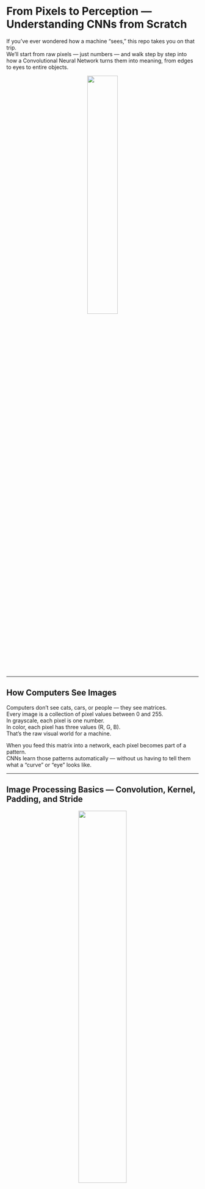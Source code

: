 # From Pixels to Perception — Understanding CNNs from Scratch

If you’ve ever wondered how a machine “sees,” this repo takes you on that trip.  
We’ll start from raw pixels — just numbers — and walk step by step into how a Convolutional Neural Network turns them into meaning, from edges to eyes to entire objects.  

<p align="center">
    <img src="img/10.webp" width="40%">
</p>

---

## How Computers See Images

Computers don’t see cats, cars, or people — they see matrices.  
Every image is a collection of pixel values between 0 and 255.  
In grayscale, each pixel is one number.  
In color, each pixel has three values (R, G, B).  
That’s the raw visual world for a machine.

When you feed this matrix into a network, each pixel becomes part of a pattern.  
CNNs learn those patterns automatically — without us having to tell them what a “curve” or “eye” looks like.  

---

## Image Processing Basics — Convolution, Kernel, Padding, and Stride

<p align="center">
    <img src="img/7.png" width="50%">
</p>

### Convolution
The **convolution** layer is the first thing every CNN learns from.  
You take a small filter (called a **kernel**, e.g. 3×3 or 5×5), slide it over the image, multiply the overlapping values, sum them up, and get one number.  
That new number becomes part of a new image called a **feature map**.

Each kernel learns to detect something: horizontal edges, vertical lines, textures, or patterns.  
Multiple filters create multiple feature maps, each focusing on different visual cues.

### Padding

<p align="center">
    <img src="img/6.webp" width="50%">
</p>

Sometimes when the kernel slides, it doesn’t fit perfectly — the edges of the image get smaller after every convolution.  
**Padding** fixes that by adding zeros around the image borders so the output keeps the same size.  
Without padding, your image would keep shrinking layer after layer.

### Stride
**Stride** is how far the filter moves each step.  
Stride = 1 means it moves pixel by pixel; stride = 2 skips one.  
Higher stride → smaller output → faster but less detail.

So padding and stride are just two dials controlling how much detail you keep versus how fast you compute.

---

## Activation Functions — Giving the Network Life

Convolution alone is linear — like drawing straight lines through data.  
To make the network *learn complex shapes*, we use activation functions to introduce non-linearity.

<p align="center">
    <img src="img/1.png" width="60%">
</p>

- **ReLU (Rectified Linear Unit)** → `max(0, x)`   
  Kills negatives, keeps positives. Fast and widely used.
- **Leaky ReLU** → lets a tiny negative leak through so neurons don’t die.  
- **Sigmoid** → compresses everything between 0 and 1 — useful for probabilities, but can saturate.  
- **tanh** → like sigmoid but centered at 0 (-1 to 1).  
- **Softmax** → used at the very end to turn outputs into probabilities that sum to 1.

Without activations, CNNs would just be stacks of linear equations.  
With them, they become capable of learning curves, textures, and boundaries.

---

## Pooling Layers — Shrinking but Keeping Meaning

Once we’ve extracted features, we don’t need every single pixel anymore.  
**Pooling** reduces the spatial size but keeps essential information.

<p align="center">
    <img src="img/9.png" width="60%">
</p>

- **Max Pooling:** takes the maximum value from each 2×2 window.  
- **Average Pooling:** takes the mean instead.

Pooling gives **translation invariance** — the model still recognizes a cat even if it moves slightly in the frame.  

---

## Flattening and Fully Connected Layers


<table>
<tr>
<td style="width:60%; vertical-align:top; text-align:left;">
  
After several convolution + pooling stages, the image is now represented by a stack of feature maps.  
To make a final decision, we **flatten** them into a single long vector and feed it into **Fully Connected (FC)** layers.  
Every neuron in an FC layer connects to every neuron in the next layer.  
That’s where all the extracted features combine to predict the final class.

</td>
<td style="width:40%; text-align:right;">

<img src="img/2.webp" width="190"/>

</td>
</tr>
</table>


---

## The Complete CNN Pipeline

<p align="center">
    <img src="img/3.jpeg" width="70%">
</p>

1. **Input Layer:** raw pixels.  
2. **Convolution:** extract local patterns.  
3. **ReLU Activation:** keep useful signals.  
4. **Pooling:** compress without losing meaning.  
5. **Flatten:** reshape into one long vector.  
6. **Fully Connected Layer:** combine features into decisions.  
7. **Softmax Output:** convert to probabilities.

Each layer learns something new. Early layers learn edges, middle layers learn shapes, final layers learn semantics.

---

## Training CNNs — The Learning Loop

### Forward Pass
The image moves layer by layer.  
Each layer transforms it and sends results forward until the final prediction pops out.

### Loss Function
We compare the prediction ŷ to the real label y using a **loss function**.  
For classification, it’s usually **Cross-Entropy Loss**.  
Loss = how wrong the network is.

### Backpropagation
Errors flow backward, computing partial derivatives for each weight.  
The model then adjusts every parameter slightly in the opposite direction of the gradient.

### Optimizers
The math of adjustment is handled by optimizers such as:
- **SGD** (Stochastic Gradient Descent)  
- **Adam** (faster, adaptive learning rate)  
- **RMSprop** (smooths oscillations)

### Epochs
One full pass over the dataset = 1 epoch.  
Dozens or hundreds of epochs later, the model starts to “see.”

---

## Overfitting, Underfitting, and Regularization

When the network memorizes training data, it **overfits**.  
When it’s too simple to capture patterns, it **underfits**.  

We fight overfitting with:
- **Dropout:** randomly turning off neurons.  
- **Data Augmentation:** rotate, flip, zoom, shift images.  
- **Batch Normalization:** stabilize activations and gradients.  
- **Early Stopping:** stop training when validation accuracy stops improving.

Good CNNs generalize — they recognize *new* images, not just the old ones.

---

## CNN Tasks — What They Can Actually Do

<p align="center">
    <img src="img/5.png" width="70%">
</p>


### Image Classification  
Predict what’s in the image.  
Input: an image.  
Output: one label.  
Used in everything from photo tagging to medical scans.

### Object Detection  
Predict both *what* and *where*.  
Outputs bounding boxes + labels.  
Models: **YOLO**, **SSD**, **Faster R-CNN**.  

### Image Segmentation  
Predict class for *every pixel*.  
Used for medical imaging, autonomous driving, satellite maps.  
Models: **U-Net**, **Mask R-CNN**.

### Feature Extraction  
Turn an image into a vector representation (embedding) for search or recommendation systems.

### Image Generation & Style Transfer  
CNNs inside GANs create new images or merge artistic styles.

### Video Analysis  
Combine CNNs + temporal models (RNN/Transformer) to recognize actions over time.


---

## CNN in Practice — Why It Works

The power of CNNs lies in **hierarchical feature learning**.  
They build from small patterns to large ones automatically.  
Each layer reuses knowledge from the one before it.

**Weight sharing** keeps them efficient — one small kernel slides everywhere instead of assigning a new weight per pixel.  
That’s why CNNs scale to millions of images without exploding in size.

---

## Putting It All Together — Training Flow Recap

1. Load and normalize images.  
2. Build the CNN architecture.  
3. Forward pass → predict.  
4. Compute loss.  
5. Backpropagate gradients.  
6. Update weights via optimizer.  
7. Validate on unseen data.  
8. Repeat for many epochs until convergence.

Training is iterative curiosity — try, fail, adjust, repeat — until the network stops guessing and starts seeing.

---

## Beyond CNNs — When Vision Meets Language

Modern systems combine CNNs with other architectures:
- **RNNs / LSTMs** to analyze sequences (like video frames).  
- **Transformers** for vision-language models (like CLIP or ViT).  
CNNs still handle the raw pixels, but the higher reasoning happens through attention.


---

<p align="center"><strong>Congrats, you just survived the deep end of CNNs — now you don’t just use them, you understand how they think.</strong></p>
